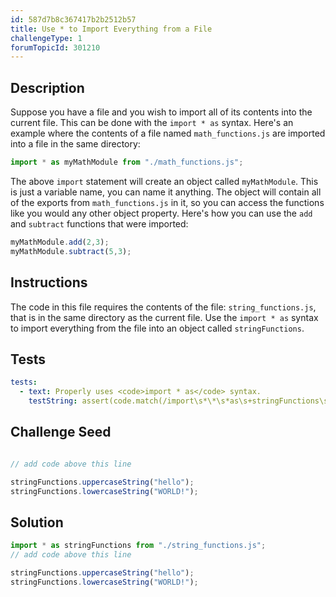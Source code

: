 ```yaml
---
id: 587d7b8c367417b2b2512b57
title: Use * to Import Everything from a File
challengeType: 1
forumTopicId: 301210
---
```


## Description
<section id='description'>
Suppose you have a file and you wish to import all of its contents into the current file. This can be done with the <code>import * as</code> syntax. Here's an example where the contents of a file named <code>math_functions.js</code> are imported into a file in the same directory:

```js
import * as myMathModule from "./math_functions.js";
```

The above <code>import</code> statement will create an object called <code>myMathModule</code>. This is just a variable name, you can name it anything. The object will contain all of the exports from <code>math_functions.js</code> in it, so you can access the functions like you would any other object property. Here's how you can use the <code>add</code> and <code>subtract</code> functions that were imported:

```js
myMathModule.add(2,3);
myMathModule.subtract(5,3);
```

</section>

## Instructions
<section id='instructions'>
The code in this file requires the contents of the file: <code>string_functions.js</code>, that is in the same directory as the current file. Use the <code>import * as</code> syntax to import everything from the file into an object called <code>stringFunctions</code>.
</section>

## Tests
<section id='tests'>

```yml
tests:
  - text: Properly uses <code>import * as</code> syntax.
    testString: assert(code.match(/import\s*\*\s*as\s+stringFunctions\s+from\s*('|")\.\/string_functions\.js\1/g));
```

</section>

## Challenge Seed
<section id='challengeSeed'>
<div id='js-seed'>

```js

// add code above this line

stringFunctions.uppercaseString("hello");
stringFunctions.lowercaseString("WORLD!");
```

</div>
</section>

## Solution
<section id='solution'>

```js
import * as stringFunctions from "./string_functions.js";
// add code above this line

stringFunctions.uppercaseString("hello");
stringFunctions.lowercaseString("WORLD!");
```

</section>
